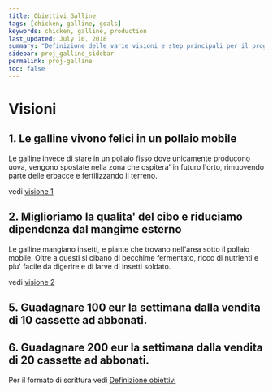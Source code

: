 ```yaml
---
title: Obiettivi Galline
tags: [chicken, galline, goals]
keywords: chicken, galline, production
last_updated: July 10, 2018
summary: "Definizione delle varie visioni e step principali per il progetto galline."
sidebar: proj_galline_sidebar
permalink: proj-galline
toc: false
---
```



# Visioni

## 1. Le galline vivono felici in un pollaio mobile
Le galline invece di stare in un pollaio fisso dove unicamente producono uova, vengono spostate nella zona che ospitera' in futuro l'orto, rimuovendo parte delle erbacce e fertilizzando il terreno.

vedi [visione 1](proj-galline-v1.html)

## 2. Miglioriamo la qualita' del cibo e riduciamo dipendenza dal mangime esterno
Le galline mangiano insetti, e piante che trovano nell'area sotto il pollaio mobile. Oltre a questi si cibano di becchime fermentato, ricco di nutrienti e piu' facile da digerire e di larve di insetti soldato.

vedi [visione 2](proj-galline-v2.html)

## 5. Guadagnare 100 eur la settimana dalla vendita di 10 cassette ad abbonati.
## 6. Guadagnare 200 eur la settimana dalla vendita di 20 cassette ad abbonati.


Per il formato di scrittura vedi [Definizione obiettivi](howto-proj.html)